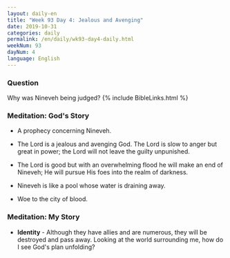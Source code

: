 ```yaml
---
layout: daily-en
title: "Week 93 Day 4: Jealous and Avenging"
date: 2019-10-31 
categories: daily
permalink: /en/daily/wk93-day4-daily.html
weekNum: 93
dayNum: 4
language: English
---
```


### Question     
Why was Nineveh being judged?
{% include BibleLinks.html %} 

### Meditation: God's Story   
+ A prophecy concerning Nineveh. 

+ The Lord is a jealous and avenging God. The Lord is slow to anger but great in power; the Lord will not leave the guilty unpunished. 

+ The Lord is good but with an overwhelming flood he will make an end of Nineveh; He will pursue His foes into the realm of darkness. 

+ Nineveh is like a pool whose water is draining away. 

+ Woe to the city of blood. 

### Meditation: My Story   
+ **Identity** - Although they have allies and are numerous, they will be destroyed and pass away. Looking at the world surrounding me, how do I see God's plan unfolding? 
